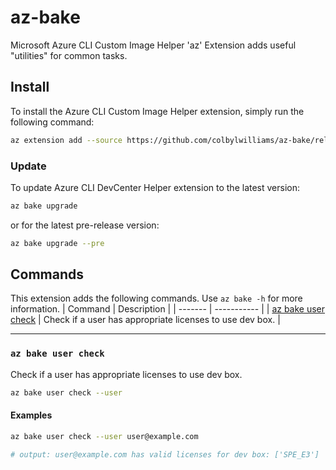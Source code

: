 # az-bake

Microsoft Azure CLI Custom Image Helper 'az' Extension adds useful "utilities" for common tasks.

## Install

To install the Azure CLI Custom Image Helper extension, simply run the following command:

```sh
az extension add --source https://github.com/colbylwilliams/az-bake/releases/latest/download/bake-0.0.5-py3-none-any.whl -y
```

### Update

To update Azure CLI DevCenter Helper extension to the latest version:

```sh
az bake upgrade
```

or for the latest pre-release version:

```sh
az bake upgrade --pre
```

## Commands

This extension adds the following commands.  Use `az bake -h` for more information.
| Command | Description |
| ------- | ----------- |
| [az bake user check](#az-bake-user-check) | Check if a user has appropriate licenses to use dev box. |

---

### `az bake user check`

Check if a user has appropriate licenses to use dev box.

```sh
az bake user check --user
```

#### Examples

```sh
az bake user check --user user@example.com

# output: user@example.com has valid licenses for dev box: ['SPE_E3']
```

